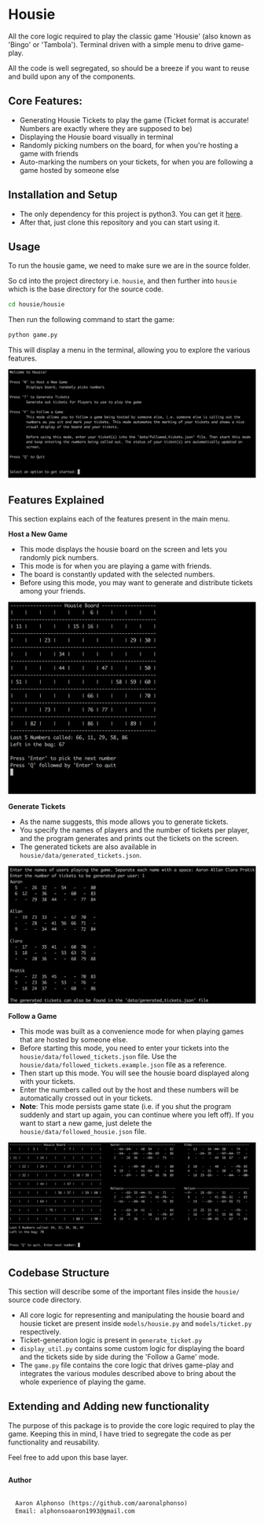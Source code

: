# Housie
All the core logic required to play the classic game 'Housie' (also known as 'Bingo' or 'Tambola'). 
Terminal driven with a simple menu to drive game-play.
 
All the code is well segregated, so should be a breeze if you want to
reuse and build upon any of the components.

## Core Features:
* Generating Housie Tickets to play the game (Ticket format is accurate! Numbers are exactly where they are supposed to be)
* Displaying the Housie board visually in terminal
* Randomly picking numbers on the board, for when you're hosting a game with friends
* Auto-marking the numbers on your tickets, for when you are following a game hosted by someone else


## Installation and Setup

* The only dependency for this project is python3. You can get it [here](https://www.python.org/downloads/).  
* After that, just clone this repository and you can start using it.

## Usage

To run the housie game, we need to make sure we are in the source folder. 

So cd into the project directory i.e. 
`housie`, and then further into `housie` which is the base directory for the source code.
```bash
cd housie/housie
```  
Then run the following command to start the game:

```bash
python game.py
```
This will display a menu in the terminal, allowing you to explore the various features.  

![Main Menu Image](images/main_menu.png)


## Features Explained
This section explains each of the features present in the main menu.

**Host a New Game** 
* This mode displays the housie board on the screen and lets you randomly pick numbers.
* This mode is for when you are playing a game with friends. 
* The board is constantly updated with the selected numbers. 
* Before using this mode, you may want to generate 
and distribute tickets among your friends. 

![New Game Image](images/new_game3.png)

**Generate Tickets**
* As the name suggests, this mode allows you to generate tickets. 
* You specify the names of players and the number of tickets per player, and the program generates and prints 
out the tickets on the screen.
* The generated tickets are also available in `housie/data/generated_tickets.json`.

![Generate Tickets Image](images/generate_tickets.png)

**Follow a Game**
* This mode was built as a convenience mode for when playing games that are hosted by someone else.
* Before starting this mode, you need to enter your tickets into the `housie/data/followed_tickets.json` file. Use the 
`housie/data/followed_tickets.example.json` file as a reference.
* Then start up this mode. You will see the housie board displayed along with your tickets.
* Enter the numbers called out by the host and these numbers will be automatically crossed out in your tickets.
* **Note**: This mode persists game state (i.e. if you shut the program suddenly and start up again, you can continue 
where you left off). If you want to start a new game, just delete the `housie/data/followed_housie.json` file.

![Followed Game Image](images/followed_game_2.png)


## Codebase Structure
This section will describe some of the important files inside the `housie/` source code directory.
* All core logic for representing and manipulating the housie board and housie ticket are present inside 
`models/housie.py` and `models/ticket.py` respectively.
* Ticket-generation logic is present in `generate_ticket.py`
* `display_util.py` contains some custom logic for displaying the board and the tickets side by side during the 
'Follow a Game' mode.
* The `game.py` file contains the core logic that drives game-play and integrates the various modules described above 
to bring about the whole experience of playing the game.  

## Extending and Adding new functionality
The purpose of this package is to provide the core logic required to play the game. 
Keeping this in mind, I have tried to segregate the code as per functionality and reusability. 

Feel free to add upon this base layer.
##

**Author**

  
```

  Aaron Alphonso (https://github.com/aaronalphonso)
  Email: alphonsoaaron1993@gmail.com
  
``` 